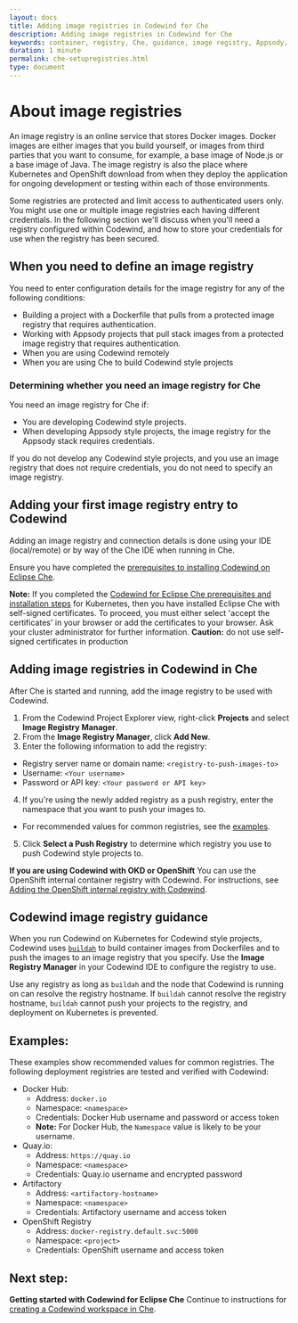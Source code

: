 ```yaml
---
layout: docs
title: Adding image registries in Codewind for Che
description: Adding image registries in Codewind for Che
keywords: container, registry, Che, guidance, image registry, Appsody, Docker, name, push registry, Kubernetes
duration: 1 minute
permalink: che-setupregistries.html
type: document
---
```


# About image registries

An image registry is an online service that stores Docker images. Docker images are either images that you build yourself, or images from third parties that you want to consume, for example, a base image of Node.js or a base image of Java. The image registry is also the place where Kubernetes and OpenShift download from when they deploy the application for ongoing development or testing within each of those environments.

Some registries are protected and limit access to authenticated users only. You might use one or multiple image registries each having different credentials. In the following section we'll discuss when you'll need a registry configured within Codewind, and how to store your credentials for use when the registry has been secured. 

## When you need to define an image registry
You need to enter configuration details for the image registry for any of the following conditions:
- Building a project with a Dockerfile that pulls from a protected image registry that requires authentication.
- Working with Appsody projects that pull stack images from a protected image registry that requires authentication.
- When you are using Codewind remotely
- When you are using Che to build Codewind style projects

### Determining whether you need an image registry for Che
You need an image registry for Che if:
- You are developing Codewind style projects.
- When developing Appsody style projects, the image registry for the Appsody stack requires credentials.

If you do not develop any Codewind style projects, and you use an image registry that does not require credentials, you do not need to specify an image registry.

## Adding your first image registry entry to Codewind
Adding an image registry and connection details is done using your IDE (local/remote) or by way of the Che IDE when running in Che. 

Ensure you have completed the [prerequisites to installing Codewind on Eclipse Che](./che-installinfo.html#prerequisites).

**Note:** If you completed the [Codewind for Eclipse Che prerequisites and installation steps](./che-installinfo.html#installing-che-to-use-with-codewind) for Kubernetes, then you have installed Eclipse Che with self-signed certificates. To proceed, you must either select 'accept the certificates' in your browser or add the certificates to your browser. Ask your cluster administrator for further information. **Caution:** do not use self-signed certificates in production

## Adding image registries in Codewind in Che
After Che is started and running, add the image registry to be used with Codewind.
1. From the Codewind Project Explorer view, right-click **Projects** and select **Image Registry Manager**.
2. From the **Image Registry Manager**, click **Add New**.
3. Enter the following information to add the registry:
  - Registry server name or domain name: `<registry-to-push-images-to>`
  - Username: `<Your username>`
  - Password or API key: `<Your password or API key>`
4. If you're using the newly added registry as a push registry, enter the namespace that you want to push your images to.
  - For recommended values for common registries, see the [examples](#examples).
5. Click **Select a Push Registry** to determine which registry you use to push Codewind style projects to.

**If you are using Codewind with OKD or OpenShift** You can use the OpenShift internal container registry with Codewind. For instructions, see [Adding the OpenShift internal registry with Codewind](openshiftregistry.html).

## Codewind image registry guidance
When you run Codewind on Kubernetes for Codewind style projects, Codewind uses [`buildah`](https://github.com/containers/buildah) to build container images from Dockerfiles and to push the images to an image registry that you specify. Use the **Image Registry Manager** in your Codewind IDE to configure the registry to use. 

Use any registry as long as `buildah` and the node that Codewind is running on can resolve the registry hostname. If `buildah` cannot resolve the registry hostname, `buildah` cannot push your projects to the registry, and deployment on Kubernetes is prevented.

## Examples:
These examples show recommended values for common registries. The following deployment registries are tested and verified with Codewind:
- Docker Hub:
    - Address: `docker.io`
    - Namespace: `<namespace>`
    - Credentials: Docker Hub username and password or access token
    - **Note:** For Docker Hub, the `Namespace` value is likely to be your username. 
- Quay.io:
    - Address: `https://quay.io`
    - Namespace: `<namespace>`
    - Credentials: Quay.io username and encrypted password
- Artifactory
    - Address: `<artifactory-hostname>`
    - Namespace: `<namespace>`
    - Credentials: Artifactory username and access token
- OpenShift Registry
    - Address: `docker-registry.default.svc:5000`
    - Namespace: `<project>`
    - Credentials: OpenShift username and access token

## Next step: 

**Getting started with Codewind for Eclipse Che** Continue to instructions for [creating a Codewind workspace in Che](che-createcodewindworkspace.html).
